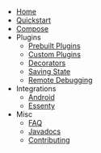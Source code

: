 * [Home](/)
* [Quickstart](/quickstart.md)
* [Compose](/compose.md)
* Plugins
    * [Prebuilt Plugins](/plugins/prebuilt.md)
    * [Custom Plugins](/plugins/custom.md)
    * [Decorators](/plugins/decorators.md)
    * [Saving State](/plugins/Saved_State.md)
    * [Remote Debugging](/plugins/debugging.md)
* Integrations
    * [Android](/integrations/android.md)
    * [Essenty](/integrations/essenty.md)
* Misc
    * [FAQ](faq.md)
    * [Javadocs](https://opensource.respawn.pro/FlowMVI/javadocs/index.html)
    * [Contributing](/CONTRIBUTING.md)
